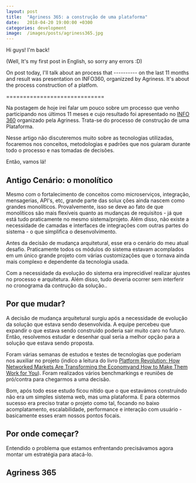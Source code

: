 ```yaml
---
layout: post
title:  "Agriness 365: a construção de uma plataforma"
date:   2018-04-20 19:00:00 +0300
categories: development
image:  /images/posts/agriness365.jpg
---
```


Hi guys! I'm back! 

(Well, It's my first post in English, so sorry any errors :D)

On post today, I'll talk about an process that ---------- on the last 11 months and result was presentation on INFO360, organizzed by Agriness. It's about the process construction of a platfom.


=============================


Na postagem de hoje irei falar um pouco sobre um processo que venho participando nos últimos 11 meses e cujo resultado foi apresentado no [INFO 360](http://info360.agriness.com/) organizado pela Agriness. Trata-se do processo de construção de uma Plataforma.

Nesse artigo não discuteremos muito sobre as tecnologias utilizadas, focaremos nos conceitos, metodologias e padrões que nos guiaram durante todo o processo e nas tomadas de decisões.

Então, vamos lá!

## Antigo Cenário: o monolítico

Mesmo com o fortalecimento de conceitos como microserviços, integração, mensagerias, API's, etc, grande parte das solux ções ainda nascem como grandes monolíticos. Provalvemente, isso se deve ao fato de que monolíticos são mais flexíveis quanto as mudanças de requisitos - já que está tudo praticamente no mesmo sistema/projeto. Além disso, não existe a necessidade de camadas e interfaces de integrações com outras partes do sistema - o que simplifica o desenvolvimento.

Antes da decisão de mudança arquitetural, esse era o cenário do meu atual desafio. Praticamente todos os módulos do sistema estavam acomplados em um único grande projeto com várias customizações que o tornava ainda mais complexo e dependente da tecnologia usada.

Com a necessidade da evolução do sistema era imprecidível realizar ajustes no processo e arquitetura. Além disso, tudo deveria ocorrer sem interferir no cronograma da contrução da solução..

## Por que mudar?

A decisão de mudança arquitetural surgiu após a necessidade de evolução da solução que estava sendo desenvolvida. A equipe percebeu que expandir o que estava sendo construido poderia sair muito caro no futuro. Então, resolvemos estudar e desenhar qual seria a melhor opção para a solução que estava sendo proposta.

Foram várias semanas de estudos e testes de tecnologias que poderiam nos auxiliar no projeto (indico a leitura do livro [Platform Revolution: How Networked Markets Are Transforming the Economyand How to Make Them Work for You](https://www.amazon.com.br/Platform-Revolution-Networked-Transforming-Economyand-ebook/dp/B00ZAT8VS4?qid=1526350078&sr=1-1&ref=sr_1_1)). Foram realizados vários benchmarkings e reuniões de pró/contra para chegarmos a uma decisão.

Bom, após todo esse estudo ficou nítido que o que estavámos construíndo não era um simples sistema web, mas uma plataforma. E para obtermos sucesso era preciso tratar o projeto como tal, focando no baixo acomplatamento, escalabilidade, performance e interação com usuário - basicamente esses eram nossos pontos focais.

## Por onde começar?

Entendido o problema que estamos enfrentando precisávamos agora montar um estratégia para atacá-lo.

## Agriness 365